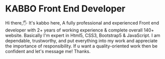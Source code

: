 # KABBO Front End Developer
 Hi there,🖐️ It's kabbo here, A fully professional and experienced Front end developer with 2+ years of working experience & complete overall 140+ website. Basically I'm expert in Html5, CSS3, Bootstrap5 & JavaScript. I am dependable, trustworthy, and put everything into my work and appreciate the importance of responsibility. If u want a quality-oriented work then be confident and let's message me! Thanks.
